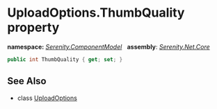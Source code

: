 # UploadOptions.ThumbQuality property
**namespace:** *[Serenity.ComponentModel](../../README.md#serenity.componentmodel-namespace)*   **assembly**: *[Serenity.Net.Core](../../README.md)*

```csharp
public int ThumbQuality { get; set; }
```

## See Also

* class [UploadOptions](../UploadOptions.md)